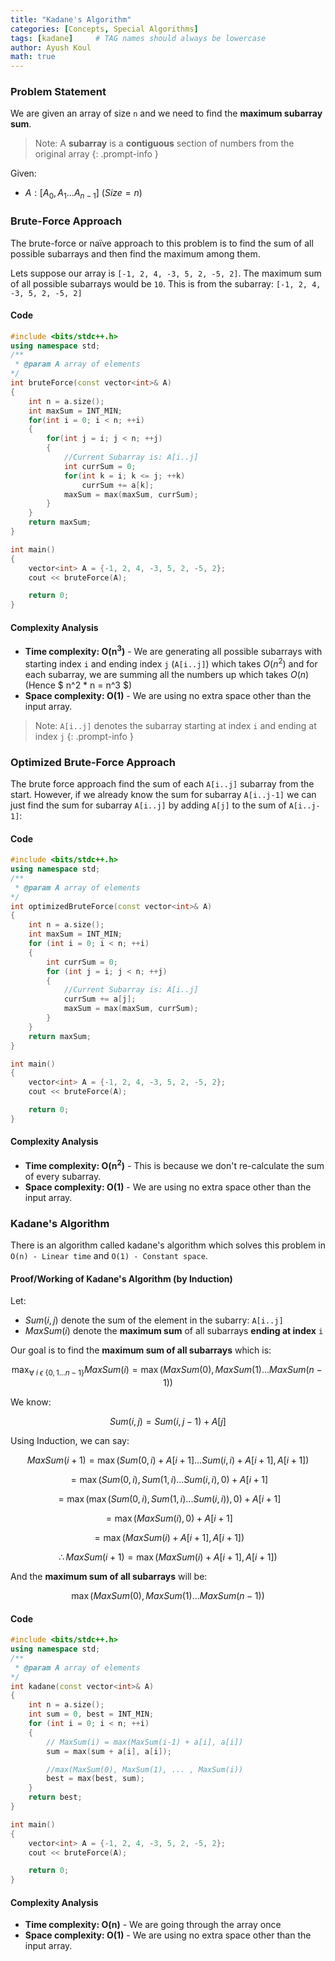 ```yaml
---
title: "Kadane's Algorithm"
categories: [Concepts, Special Algorithms]
tags: [kadane]     # TAG names should always be lowercase
author: Ayush Koul
math: true
---
```


### Problem Statement

We are given an array of size `n` and we need to find the **maximum subarray sum**.

> Note: A **subarray** is a **contiguous** section of numbers from the original array
{: .prompt-info }

Given:

- $A : [ A_0, A_1 ... A_{n-1}] \ (Size = n)$


### Brute-Force Approach
The brute-force or naïve approach to this problem is to find the sum of all possible subarrays and then find the maximum among them.

Lets suppose our array is `[-1, 2, 4, -3, 5, 2, -5, 2]`. The maximum sum of all possible subarrays would be `10`. This is from the subarray: `[-1, 2, 4, -3, 5, 2, -5, 2]`

#### Code
```cpp
#include <bits/stdc++.h>
using namespace std;
/**
 * @param A array of elements
*/
int bruteForce(const vector<int>& A)
{
    int n = a.size();
    int maxSum = INT_MIN;
    for(int i = 0; i < n; ++i)
    {
        for(int j = i; j < n; ++j)
        {
            //Current Subarray is: A[i..j]
            int currSum = 0;
            for(int k = i; k <= j; ++k)
                currSum += a[k];
            maxSum = max(maxSum, currSum);
        }
    }
    return maxSum;
}

int main()
{
    vector<int> A = {-1, 2, 4, -3, 5, 2, -5, 2};
    cout << bruteForce(A);

    return 0;
}
```

#### Complexity Analysis

- **Time complexity: $\boldsymbol{O(n^3)}$** - We are generating all possible subarrays with starting index `i` and ending index `j` (`A[i..j]`) which takes $O(n^2)$ and for each subarray, we are summing all the numbers up which takes $O(n)$ (Hence $ n^2 * n = n^3 $)
- **Space complexity: $\boldsymbol{O(1)}$** - We are using no extra space other than the input array.

> Note: `A[i..j]` denotes the subarray starting at index `i` and ending at index `j`
{: .prompt-info }

### Optimized Brute-Force Approach
The brute force approach find the sum of each `A[i..j]` subarray from the start. However, if we already know the sum for subarray `A[i..j-1]` we can just find the sum for subarray `A[i..j]` by adding `A[j]` to the sum of `A[i..j-1]`:

#### Code
```cpp
#include <bits/stdc++.h>
using namespace std;
/**
 * @param A array of elements
*/
int optimizedBruteForce(const vector<int>& A)
{
    int n = a.size();
    int maxSum = INT_MIN;
    for (int i = 0; i < n; ++i)
    {
        int currSum = 0;
        for (int j = i; j < n; ++j)
        {
            //Current Subarray is: A[i..j]
            currSum += a[j];
            maxSum = max(maxSum, currSum);
        }
    }
    return maxSum;
}

int main()
{
    vector<int> A = {-1, 2, 4, -3, 5, 2, -5, 2};
    cout << bruteForce(A);

    return 0;
}
```

#### Complexity Analysis

- **Time complexity: $\boldsymbol{O(n^2)}$** - This is because we don't re-calculate the sum of every subarray.
- **Space complexity: $\boldsymbol{O(1)}$** - We are using no extra space other than the input array.

### Kadane's Algorithm
There is an algorithm called kadane's algorithm which solves this problem in `O(n) - Linear time` and `O(1) - Constant space`.

#### Proof/Working of Kadane's Algorithm (by Induction)

Let:
- $Sum(i, j)$ denote the sum of the element in the subarry: `A[i..j]`
- $MaxSum(i)$ denote the **maximum sum** of all subarrays **ending at index** `i`



Our goal is to find the **maximum sum of all subarrays** which is:

$$\max_{\forall \ i \ \epsilon \ \{0,1...n-1\}}MaxSum(i) = \max(MaxSum(0), MaxSum(1) ... MaxSum(n-1))$$

We know:

$$Sum(i, j) = Sum(i, j-1) + A[j]$$

Using Induction, we can say:

$$MaxSum(i+1) = \max(Sum(0, i) + A[i+1] ... Sum(i, i) + A[i+1], A[i+1])$$

$$=\max(Sum(0, i), Sum(1, i) ... Sum(i, i), 0) + A[i+1]$$

$$=\max(\max(Sum(0, i), Sum(1, i) ... Sum(i, i)), 0) + A[i+1]$$

$$=\max(MaxSum(i), 0) + A[i+1]$$

$$=\max(MaxSum(i) + A[i+1], A[i+1])$$

$$\therefore MaxSum(i+1)=\max(MaxSum(i) + A[i+1], A[i+1])$$

And the **maximum sum of all subarrays** will be:

$$\max(MaxSum(0), MaxSum(1) ... MaxSum(n-1))$$


#### Code
```cpp
#include <bits/stdc++.h>
using namespace std;
/**
 * @param A array of elements
*/
int kadane(const vector<int>& A)
{
    int n = a.size();
    int sum = 0, best = INT_MIN;
    for (int i = 0; i < n; ++i)
    {
        // MaxSum(i) = max(MaxSum(i-1) + a[i], a[i])
        sum = max(sum + a[i], a[i]); 

        //max(MaxSum(0), MaxSum(1), ... , MaxSum(i))
        best = max(best, sum);
    }
    return best;
}

int main()
{
    vector<int> A = {-1, 2, 4, -3, 5, 2, -5, 2};
    cout << bruteForce(A);

    return 0;
}
```

#### Complexity Analysis

- **Time complexity: $\boldsymbol{O(n)}$** - We are going through the array once
- **Space complexity: $\boldsymbol{O(1)}$** - We are using no extra space other than the input array.